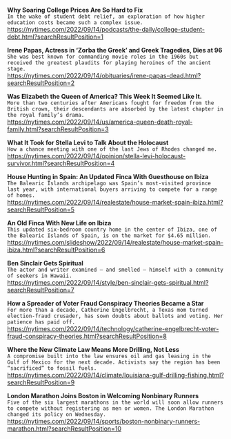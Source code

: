 **Why Soaring College Prices Are So Hard to Fix**\
`In the wake of student debt relief, an exploration of how higher education costs became such a complex issue.`\
https://nytimes.com/2022/09/14/podcasts/the-daily/college-student-debt.html?searchResultPosition=1

**Irene Papas, Actress in ‘Zorba the Greek’ and Greek Tragedies, Dies at 96**\
`She was best known for commanding movie roles in the 1960s but received the greatest plaudits for playing heroines of the ancient stage.`\
https://nytimes.com/2022/09/14/obituaries/irene-papas-dead.html?searchResultPosition=2

**Was Elizabeth the Queen of America? This Week It Seemed Like It.**\
`More than two centuries after Americans fought for freedom from the British crown, their descendants are absorbed by the latest chapter in the royal family’s drama.`\
https://nytimes.com/2022/09/14/us/america-queen-death-royal-family.html?searchResultPosition=3

**What It Took for Stella Levi to Talk About the Holocaust**\
`How a chance meeting with one of the last Jews of Rhodes changed me.`\
https://nytimes.com/2022/09/14/opinion/stella-levi-holocaust-survivor.html?searchResultPosition=4

**House Hunting in Spain: An Updated Finca With Guesthouse on Ibiza**\
`The Balearic Islands archipelago was Spain’s most-visited province last year, with international buyers arriving to compete for a range of homes.`\
https://nytimes.com/2022/09/14/realestate/house-market-spain-ibiza.html?searchResultPosition=5

**An Old Finca With New Life on Ibiza**\
`This updated six-bedroom country home in the center of Ibiza, one of the Balearic Islands of Spain, is on the market for $4.65 million.`\
https://nytimes.com/slideshow/2022/09/14/realestate/house-market-spain-ibiza.html?searchResultPosition=6

**Ben Sinclair Gets Spiritual**\
`The actor and writer examined — and smelled — himself with a community of seekers in Hawaii.`\
https://nytimes.com/2022/09/14/style/ben-sinclair-gets-spiritual.html?searchResultPosition=7

**How a Spreader of Voter Fraud Conspiracy Theories Became a Star**\
`For more than a decade, Catherine Engelbrecht, a Texas mom turned election-fraud crusader, has sown doubts about ballots and voting. Her patience has paid off.`\
https://nytimes.com/2022/09/14/technology/catherine-engelbrecht-voter-fraud-conspiracy-theories.html?searchResultPosition=8

**Where the New Climate Law Means More Drilling, Not Less**\
`A compromise built into the law ensures oil and gas leasing in the Gulf of Mexico for the next decade. Activists say the region has been “sacrificed” to fossil fuels.`\
https://nytimes.com/2022/09/14/climate/louisiana-gulf-drilling-fishing.html?searchResultPosition=9

**London Marathon Joins Boston in Welcoming Nonbinary Runners**\
`Five of the six largest marathons in the world will soon allow runners to compete without registering as men or women. The London Marathon changed its policy on Wednesday.`\
https://nytimes.com/2022/09/14/sports/boston-nonbinary-runners-marathon.html?searchResultPosition=10

